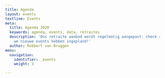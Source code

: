 ```yaml
---
title: Agenda
layout: events
textline: Events
meta:
  title: Agenda 2020
  keywords: agenda, events, data, retraites
  description: 'Ons retraite aanbod wordt regelmatig aangepast: check regelmatig of
    we nieuwe events hebben ingepland!'
  author: Robbert van Bruggen
menu:
  navigation:
    identifier: _events
    weight: 3

---
```

